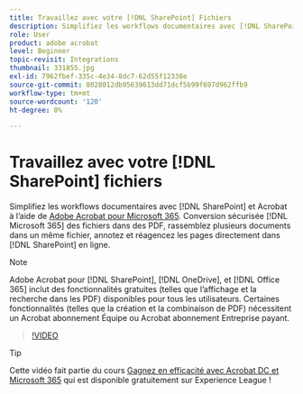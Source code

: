 ```yaml
---
title: Travaillez avec votre [!DNL SharePoint] Fichiers
description: Simplifiez les workflows documentaires avec [!DNL SharePoint] et Acrobat à l’aide d’Adobe Acrobat pour [!DNL Microsoft 365]
role: User
product: adobe acrobat
level: Beginner
topic-revisit: Integrations
thumbnail: 331855.jpg
exl-id: 7962fbef-335c-4e34-8dc7-62d55f12338e
source-git-commit: 8028012db95639613dd71dcf5b99f697d962ffb9
workflow-type: tm+mt
source-wordcount: '120'
ht-degree: 0%

---
```


# Travaillez avec votre [!DNL SharePoint] fichiers

Simplifiez les workflows documentaires avec [!DNL SharePoint] et Acrobat à l’aide de [Adobe Acrobat pour Microsoft 365](https://appsource.microsoft.com/en-us/product/web-apps/adobeinc.adobe-document-cloud-pdf?tab=Overview). Conversion sécurisée [!DNL Microsoft 365] des fichiers dans des PDF, rassemblez plusieurs documents dans un même fichier, annotez et réagencez les pages directement dans [!DNL SharePoint] en ligne.

>[!NOTE]
>
>Adobe Acrobat pour [!DNL SharePoint], [!DNL OneDrive], et [!DNL Office 365] inclut des fonctionnalités gratuites (telles que l’affichage et la recherche dans les PDF) disponibles pour tous les utilisateurs. Certaines fonctionnalités (telles que la création et la combinaison de PDF) nécessitent un Acrobat abonnement Équipe ou Acrobat abonnement Entreprise payant.

>[!VIDEO](https://video.tv.adobe.com/v/331855?hidetitle=true)

>[!TIP]
>
>Cette vidéo fait partie du cours [Gagnez en efficacité avec Acrobat DC et Microsoft 365](https://experienceleague.adobe.com/?recommended=Acrobat-U-1-2021.microsoft365) qui est disponible gratuitement sur Experience League !

